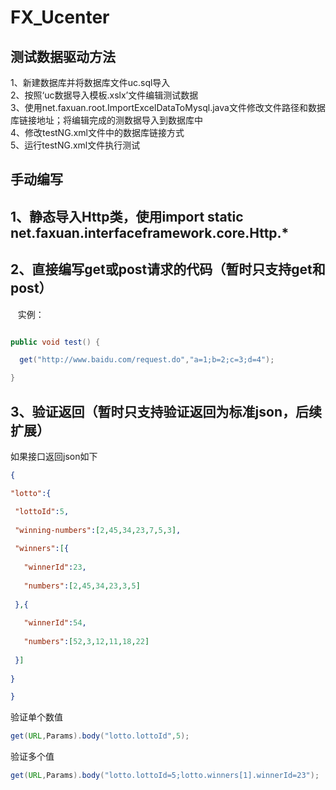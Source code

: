 # FX_Ucenter

测试数据驱动方法
---
  1、新建数据库并将数据库文件uc.sql导入<br>
  2、按照‘uc数据导入模板.xslx’文件编辑测试数据<br>
  3、使用net.faxuan.root.ImportExcelDataToMysql.java文件修改文件路径和数据库链接地址；将编辑完成的测数据导入到数据库中<br>
  4、修改testNG.xml文件中的数据库链接方式<br>
  5、运行testNG.xml文件执行测试<br>
  
手动编写
---
  1、静态导入Http类，使用import static net.faxuan.interfaceframework.core.Http.*<br>
  -----------
  2、直接编写get或post请求的代码（暂时只支持get和post）<br>
  -----------
    实例：<br>
```Java

public void test() {

  get("http://www.baidu.com/request.do","a=1;b=2;c=3;d=4");

}
```
3、验证返回（暂时只支持验证返回为标准json，后续扩展）
-----------
如果接口返回json如下
```Json
{

"lotto":{

 "lottoId":5,
 
 "winning-numbers":[2,45,34,23,7,5,3],
 
 "winners":[{
 
   "winnerId":23,
   
   "numbers":[2,45,34,23,3,5]
   
 },{
 
   "winnerId":54,
   
   "numbers":[52,3,12,11,18,22]
   
 }]
 
}

}
```
验证单个数值
```Java
get(URL,Params).body("lotto.lottoId",5);

```
验证多个值
```Java
get(URL,Params).body("lotto.lottoId=5;lotto.winners[1].winnerId=23");

```
